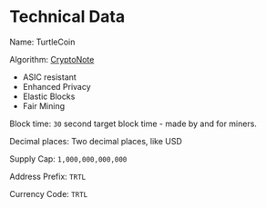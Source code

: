 # Technical Data

Name: TurtleCoin  

Algorithm: [CryptoNote](https://cryptonote.org)

* ASIC resistant
* Enhanced Privacy
* Elastic Blocks
* Fair Mining

Block time: `30` second target block time - made by and for miners.  

Decimal places: Two decimal places, like USD  

Supply Cap: `1,000,000,000,000`  

Address Prefix: `TRTL`   

Currency Code: `TRTL`